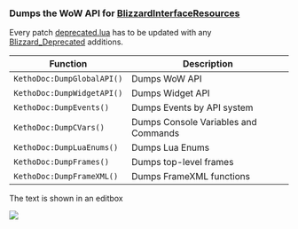 ### Dumps the WoW API for [BlizzardInterfaceResources](https://github.com/Ketho/BlizzardInterfaceResources)
Every patch [deprecated.lua](https://github.com/ketho-wow/KethoDoc/blob/master/KethoDoc/deprecated.lua) has to be updated with any [Blizzard_Deprecated](https://github.com/Gethe/wow-ui-source/tree/live/Interface/AddOns/Blizzard_Deprecated) additions.

| Function | Description   
| --- | ---
| `KethoDoc:DumpGlobalAPI()` | Dumps WoW API
| `KethoDoc:DumpWidgetAPI()` | Dumps Widget API
| `KethoDoc:DumpEvents()`    | Dumps Events by API system
| `KethoDoc:DumpCVars()`     | Dumps Console Variables and Commands
| `KethoDoc:DumpLuaEnums()`  | Dumps Lua Enums
| `KethoDoc:DumpFrames()`    | Dumps top-level frames
| `KethoDoc:DumpFrameXML()`  | Dumps FrameXML functions

The text is shown in an editbox

![](https://i.imgur.com/Ym5xebg.png)
